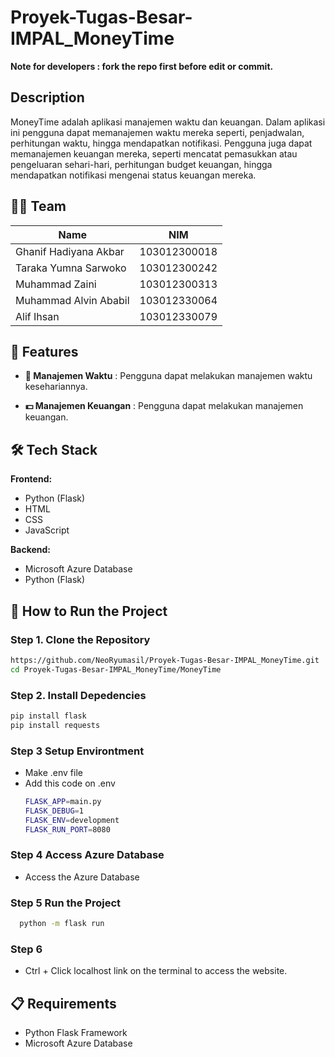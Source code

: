 # Proyek-Tugas-Besar-IMPAL_MoneyTime

**Note for developers : fork the repo first before edit or commit.**

## Description
MoneyTime adalah aplikasi manajemen waktu dan keuangan. Dalam aplikasi ini pengguna dapat memanajemen waktu mereka
seperti, penjadwalan, perhitungan waktu, hingga mendapatkan notifikasi. Pengguna juga dapat memanajemen keuangan mereka, seperti mencatat pemasukkan atau pengeluaran sehari-hari, perhitungan budget keuangan, hingga mendapatkan 
notifikasi mengenai status keuangan mereka.

## 🧑‍💻 Team

|          **Name**          |      **NIM**        |
|----------------------------|---------------------|
| Ghanif Hadiyana Akbar      | 103012300018        |
| Taraka Yumna Sarwoko       | 103012300242        |
| Muhammad Zaini             | 103012300313        |
| Muhammad Alvin Ababil      | 103012330064        |
| Alif Ihsan                 | 103012330079        |

## 🚀 Features
- **📆 Manajemen Waktu**                   : Pengguna dapat melakukan manajemen waktu kesehariannya.

- **💵 Manajemen Keuangan**                : Pengguna dapat melakukan manajemen keuangan.

## 🛠 Tech Stack

**Frontend:**
- Python (Flask)
- HTML
- CSS
- JavaScript

**Backend:**
- Microsoft Azure Database
- Python (Flask)

## 🚀 How to Run the Project

### Step 1. Clone the Repository
```bash
https://github.com/NeoRyumasil/Proyek-Tugas-Besar-IMPAL_MoneyTime.git
cd Proyek-Tugas-Besar-IMPAL_MoneyTime/MoneyTime
```

### Step 2. Install Depedencies
```bash
pip install flask
pip install requests
```

### Step 3 Setup Environtment
- Make .env file
- Add this code on .env
  ```bash
  FLASK_APP=main.py
  FLASK_DEBUG=1
  FLASK_ENV=development
  FLASK_RUN_PORT=8080
  ```
  
### Step 4 Access Azure Database
- Access the Azure Database

### Step 5 Run the Project
```bash
  python -m flask run
```

### Step 6 
- Ctrl + Click localhost link on the terminal to access the website.

## 📋 Requirements
- Python Flask Framework
- Microsoft Azure Database
